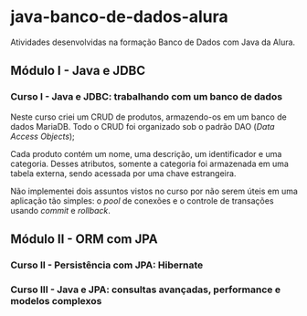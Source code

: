 # java-banco-de-dados-alura
Atividades desenvolvidas na formação Banco de Dados com Java da Alura. 

## Módulo I - Java e JDBC
### Curso I - Java e JDBC: trabalhando com um banco de dados
Neste curso criei um CRUD de produtos, armazendo-os em um banco de dados MariaDB. Todo o CRUD foi organizado sob o padrão DAO (*Data Access Objects*);

Cada produto contém um nome, uma descrição, um identificador e uma categoria. Desses atributos, somente a categoria foi armazenada em uma tabela externa, sendo acessada por uma chave estrangeira.

Não implementei dois assuntos vistos no curso por não serem úteis em uma aplicação tão simples: o *pool* de conexões e o controle de transações usando *commit* e *rollback*.

## Módulo II - ORM com JPA
### Curso II - Persistência com JPA: Hibernate
### Curso III - Java e JPA: consultas avançadas, performance e modelos complexos
